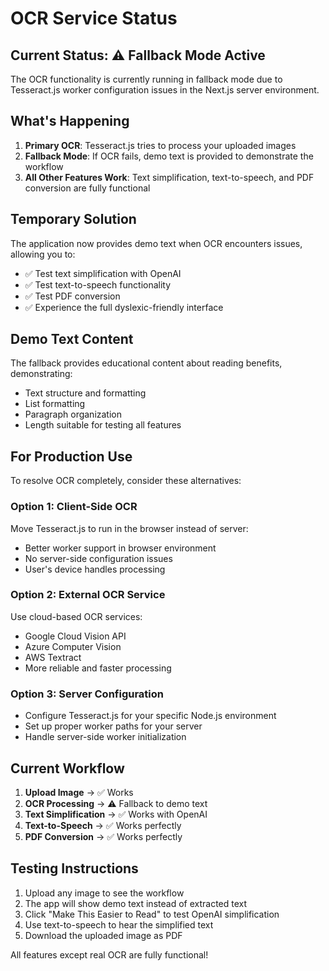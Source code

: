 # OCR Service Status

## Current Status: ⚠️ Fallback Mode Active

The OCR functionality is currently running in fallback mode due to Tesseract.js worker configuration issues in the Next.js server environment.

## What's Happening

1. **Primary OCR**: Tesseract.js tries to process your uploaded images
2. **Fallback Mode**: If OCR fails, demo text is provided to demonstrate the workflow
3. **All Other Features Work**: Text simplification, text-to-speech, and PDF conversion are fully functional

## Temporary Solution

The application now provides demo text when OCR encounters issues, allowing you to:
- ✅ Test text simplification with OpenAI
- ✅ Test text-to-speech functionality  
- ✅ Test PDF conversion
- ✅ Experience the full dyslexic-friendly interface

## Demo Text Content

The fallback provides educational content about reading benefits, demonstrating:
- Text structure and formatting
- List formatting
- Paragraph organization
- Length suitable for testing all features

## For Production Use

To resolve OCR completely, consider these alternatives:

### Option 1: Client-Side OCR
Move Tesseract.js to run in the browser instead of server:
- Better worker support in browser environment
- No server-side configuration issues
- User's device handles processing

### Option 2: External OCR Service
Use cloud-based OCR services:
- Google Cloud Vision API
- Azure Computer Vision
- AWS Textract
- More reliable and faster processing

### Option 3: Server Configuration
- Configure Tesseract.js for your specific Node.js environment
- Set up proper worker paths for your server
- Handle server-side worker initialization

## Current Workflow

1. **Upload Image** → ✅ Works
2. **OCR Processing** → ⚠️ Fallback to demo text
3. **Text Simplification** → ✅ Works with OpenAI
4. **Text-to-Speech** → ✅ Works perfectly
5. **PDF Conversion** → ✅ Works perfectly

## Testing Instructions

1. Upload any image to see the workflow
2. The app will show demo text instead of extracted text
3. Click "Make This Easier to Read" to test OpenAI simplification
4. Use text-to-speech to hear the simplified text
5. Download the uploaded image as PDF

All features except real OCR are fully functional!